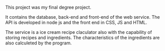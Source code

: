 This project was my final degree project. 

It contains the database, back-end and front-end of the web service.
The API is developed in node js and the front end in CSS, JS and HTML.

The service is a ice cream recipe claculator also with the capability of storing recipes and ingredients. The characteristics of the ingredients are also calculeted by the program.
